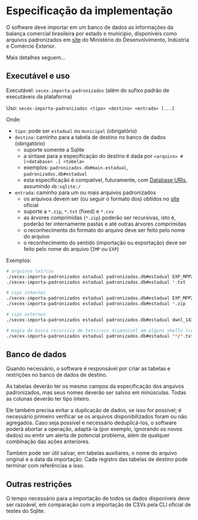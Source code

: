 Especificação da implementação
==============================

O software deve importar em um banco de dados as informações da balança
comercial brasileira por estado e município, disponíveis como
arquivos padronizados em [site][arquivos] do Ministério do Desenvolvimento, Indústria e
Comércio Exterior.

Mais detalhes seguem...

## Executável e uso

Executável: `secex-importa-padronizados` (além do sufixo padrão de executáveis da plataforma)

Uso: `secex-importa-padronizados <tipo> <destino> <entrada> [...]`

Onde:
 - `tipo`: pode ser `estadual` ou `municipal` (obrigatório)
 - `destino`: caminho para a tabela de destino no banco de dados (obrigatório)
    - suporte somente a Sqlite
    - a sintaxe para a especificação do destino é dada por `<arquivo> # [<database> .] <tabela>`
    - exemplos: `padronizados.db#main.estadual`, `padronizados.db#estadual`
    - esta especificação é compatível, futuramente, com [Database
      URIs][uri-db], assumindo `db:sqlite:/`
 - `entrada`: caminho para um ou mais arquivos padronizados
    - os arquivos devem ser (ou seguir o formato dos) obtidos no [site][arquivos] oficial
    - suporte a `*.zip`, `*.txt` (fixed) e `*.csv`
    - as árvores comprimidas (`*.zip`) poderão ser recursivas, isto é, poderão ter internamente
      pastas e até outras árvores comprimidas
    - o reconhecimento do formato do arquivo deve ser feito pelo nome do arquivo
    - o reconhecimento do sentido (importação ou exportação) deve ser feito pelo nome do
      arquivo (`IMP` ou `EXP`)

Exemplos:

```sh
# arquivos txt/csv
./secex-importa-padronizados estadual padronizados.db#estadual EXP_MPP201112_v201201_VIA_TRANSP.txt
./secex-importa-padronizados estadual padronizados.db#estadual *.txt

# zips internos
./secex-importa-padronizados estadual padronizados.db#estadual EXP_MPP201112_v201201_VIA_TRANSP.zip
./secex-importa-padronizados estadual padronizados.db#estadual *.zip

# zips externos
./secex-importa-padronizados estadual padronizados.db#estadual dwnl_1433875461.zip

# magia de busca recursiva de txts/csvs disponível em alguns shells (como o zsh)
./secex-importa-padronizados estadual padronizados.db#estadual **/*.txt **/*.csv
```

## Banco de dados

Quando necessário, o software é responsável por criar as tabelas e restrições
no banco de dados de destino.

As tabelas deverão ter os mesmo campos da especificação dos arquivos padronizados, mas seus
nomes deverão ser salvos em minúsculas.  Todas as colunas deverão ter tipo inteiro.

Ele também precisa evitar a duplicação de dados, se isso for possível; é necessário primeiro
verificar se os arquivos disponibilizados foram ou não agregados.  Caso seja possível e necessário
deduplicá-los, o software poderá abortar a operação, adaptá-la (por exemplo, ignorando os
novos dados) ou emtir um alerta de potencial problema, além de qualquer combinação das ações anteriores.

Também pode ser útil salvar, em tabelas auxiliares, o nome do arquivo original e a data da importação.
Cada registro das tabelas de destino pode terminar com referências a isso.

## Outras restrições

O tempo necessário para a importação de todos os dados disponíveis deve ser razoável,
em comparação com a importação de CSVs pela CLI oficial de testes do Sqlite.

[arquivos]: http://www.mdic.gov.br/sitio/interna/interna.php?area=5&menu=606
[uri-db]: https://github.com/theory/uri-db/
